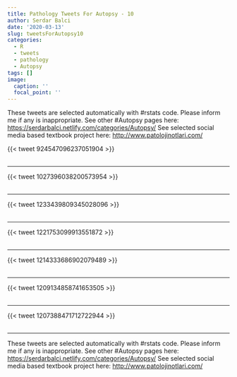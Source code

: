 ```yaml
---
title: Pathology Tweets For Autopsy - 10
author: Serdar Balci
date: '2020-03-13'
slug: tweetsForAutopsy10
categories:
  - R
  - tweets
  - pathology
  - Autopsy
tags: []
image:
  caption: ''
  focal_point: ''
---
```



These tweets are selected automatically with #rstats code. Please inform me if any is inappropriate.
See other #Autopsy pages here: https://serdarbalci.netlify.com/categories/Autopsy/ 
See selected social media based textbook project here: http://www.patolojinotlari.com/

{{< tweet 924547096237051904 >}}
<br>
<br>
<hr>
{{< tweet 1027396038200573954 >}}
<br>
<br>
<hr>
{{< tweet 1233439809345028096 >}}
<br>
<br>
<hr>
{{< tweet 1221753099913551872 >}}
<br>
<br>
<hr>
{{< tweet 1214333686902079489 >}}
<br>
<br>
<hr>
{{< tweet 1209134858741653505 >}}
<br>
<br>
<hr>
{{< tweet 1207388471712722944 >}}
<br>
<br>
<hr>


These tweets are selected automatically with #rstats code. Please inform me if any is inappropriate.
See other #Autopsy pages here: https://serdarbalci.netlify.com/categories/Autopsy/ 
See selected social media based textbook project here: http://www.patolojinotlari.com/
